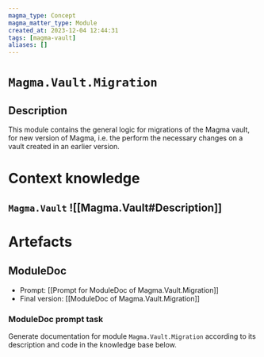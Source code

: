 ```yaml
---
magma_type: Concept
magma_matter_type: Module
created_at: 2023-12-04 12:44:31
tags: [magma-vault]
aliases: []
---
```

# `Magma.Vault.Migration`

## Description

This module contains the general logic for migrations of the Magma vault, for new version of Magma, i.e. the perform the necessary changes on a vault created in an earlier version.

# Context knowledge

## `Magma.Vault` ![[Magma.Vault#Description]]



# Artefacts

## ModuleDoc

- Prompt: [[Prompt for ModuleDoc of Magma.Vault.Migration]]
- Final version: [[ModuleDoc of Magma.Vault.Migration]]

### ModuleDoc prompt task

Generate documentation for module `Magma.Vault.Migration` according to its description and code in the knowledge base below.
